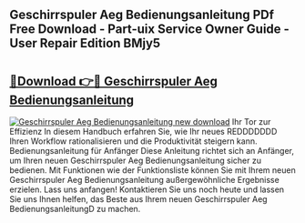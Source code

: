 ## Geschirrspuler Aeg Bedienungsanleitung PDf Free Download - Part-uix Service Owner Guide - User Repair Edition BMjy5

# <h2><a href="http://df4qw0.blite.top/?on=Geschirrspuler+Aeg+Bedienungsanleitung">🔗Download 👉🔴 Geschirrspuler Aeg Bedienungsanleitung</a></h2>

[![Geschirrspuler Aeg Bedienungsanleitung new download](https://i.imgur.com/lujVjoI.png)](http://df4qw0.blite.top/?on=Geschirrspuler+Aeg+Bedienungsanleitung)
Ihr Tor zur Effizienz In diesem Handbuch erfahren Sie, wie Ihr neues REDDDDDDD Ihren Workflow rationalisieren und die Produktivität steigern kann. Bedienungsanleitung für Anfänger Diese Anleitung richtet sich an Anfänger, um Ihren neuen Geschirrspuler Aeg Bedienungsanleitung sicher zu bedienen. Mit Funktionen wie der Funktionsliste können Sie mit Ihrem neuen Geschirrspuler Aeg Bedienungsanleitung außergewöhnliche Ergebnisse erzielen. Lass uns anfangen! Kontaktieren Sie uns noch heute und lassen Sie uns Ihnen helfen, das Beste aus Ihrem neuen Geschirrspuler Aeg BedienungsanleitungD zu machen.
